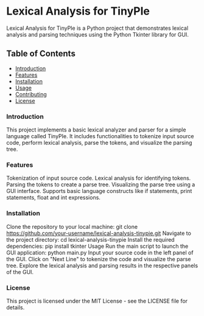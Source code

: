 # Lexical Analysis for TinyPIe
Lexical Analysis for TinyPIe is a Python project that demonstrates lexical analysis and parsing techniques using the Python Tkinter library for GUI.

## Table of Contents
- [Introduction](#introduction)
- [Features](#features)
- [Installation](#installation)
- [Usage](#usage)
- [Contributing](#contributing)
- [License](#license)
### Introduction
This project implements a basic lexical analyzer and parser for a simple language called TinyPIe. It includes functionalities to tokenize input source code, perform lexical analysis, parse the tokens, and visualize the parsing tree.

### Features
Tokenization of input source code.
Lexical analysis for identifying tokens.
Parsing the tokens to create a parse tree.
Visualizing the parse tree using a GUI interface.
Supports basic language constructs like if statements, print statements, float and int expressions.

### Installation
Clone the repository to your local machine:
git clone https://github.com/your-username/lexical-analysis-tinypie.git
Navigate to the project directory:
cd lexical-analysis-tinypie
Install the required dependencies: 
pip install tkinter
Usage
Run the main script to launch the GUI application:
python main.py
Input your source code in the left panel of the GUI.
Click on "Next Line" to tokenize the code and visualize the parse tree.
Explore the lexical analysis and parsing results in the respective panels of the GUI.

### License
This project is licensed under the MIT License - see the LICENSE file for details.
